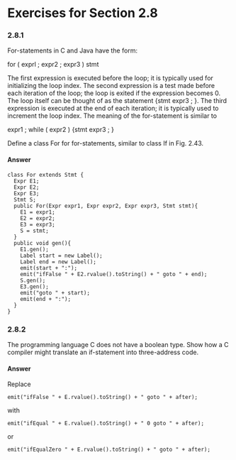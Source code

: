 # Exercises for Section 2.8

### 2.8.1

For-statements in C and Java have the form:

for ( exprl ; expr2 ; expr3 ) stmt

The first expression is executed before the loop; it is typically used for
initializing the loop index. The second expression is a test made before each
iteration of the loop; the loop is exited if the expression becomes 0. The loop
itself can be thought of as the statement {stmt expr3 ; }. The third expression
is executed at the end of each iteration; it is typically used to increment the
loop index. The meaning of the for-statement is similar to

expr1 ; while ( expr2 ) {stmt expr3 ; }

Define a class For for for-statements, similar to class If in Fig. 2.43.

#### Answer

```
class For extends Stmt {
  Expr E1;
  Expr E2;
  Expr E3;
  Stmt S;
  public For(Expr expr1, Expr expr2, Expr expr3, Stmt stmt){
    E1 = expr1;
    E2 = expr2;
    E3 = expr3;
    S = stmt;
  }
  public void gen(){
    E1.gen();
    Label start = new Label();
    Label end = new Label();
    emit(start + ":");
    emit("ifFalse " + E2.rvalue().toString() + " goto " + end);
    S.gen();
    E3.gen();
    emit("goto " + start);
    emit(end + ":");
  }
}
```

### 2.8.2

The programming language C does not have a boolean type. Show how a C compiler
might translate an if-statement into three-address code.

#### Answer

Replace

```
emit("ifFalse " + E.rvalue().toString() + " goto " + after);
```

with

```
emit("ifEqual " + E.rvalue().toString() + " 0 goto " + after);
```

or

```
emit("ifEqualZero " + E.rvalue().toString() + " goto " + after);
```

